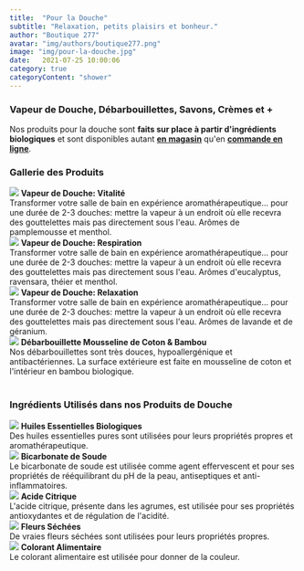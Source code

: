 ```yaml
---
title:  "Pour la Douche"
subtitle: "Relaxation, petits plaisirs et bonheur."
author: "Boutique 277"
avatar: "img/authors/boutique277.png"
image: "img/pour-la-douche.jpg"
date:   2021-07-25 10:00:06
category: true
categoryContent: "shower"
---
```


### Vapeur de Douche, Débarbouillettes, Savons, Crèmes et +
Nos produits pour la douche sont <strong>faits sur place à partir d'ingrédients biologiques</strong> et sont disponibles autant <strong><a href="/boutique.html#directions"><i class="fa fa-home fa-1x"></i> <u>en magasin</u></a></strong> qu'en <strong><a href="http://enligne.boutique277.com"><i class="fa fa-shopping-cart fa-1x"></i> <u>commande en ligne</u></a></strong>.

### Gallerie des Produits
<img class="post-image-product" src="/img/products/showersteamers/vitalite.jpg">
<strong>Vapeur de Douche: Vitalité</strong><br />
Transformer votre salle de bain en expérience aromathérapeutique... pour une durée de 2-3 douches: mettre la vapeur à un endroit où elle recevra des gouttelettes mais pas directement sous l'eau. Arômes de pamplemousse et menthol.
<div class="post-image-clear"></div>

<img class="post-image-product" src="/img/products/showersteamers/respiration.jpg">
<strong>Vapeur de Douche: Respiration</strong><br />
Transformer votre salle de bain en expérience aromathérapeutique... pour une durée de 2-3 douches: mettre la vapeur à un endroit où elle recevra des gouttelettes mais pas directement sous l'eau. Arômes d'eucalyptus, ravensara, théier et menthol.
<div class="post-image-clear"></div>

<img class="post-image-product" src="/img/products/showersteamers/relaxation.jpg">
<strong>Vapeur de Douche: Relaxation</strong><br />
Transformer votre salle de bain en expérience aromathérapeutique... pour une durée de 2-3 douches: mettre la vapeur à un endroit où elle recevra des gouttelettes mais pas directement sous l'eau. Arômes de lavande et de géranium.
<div class="post-image-clear"></div>

<img class="post-image-product" src="/img/products/washcloths/debarbouillette-vignesoranges.jpg">
<strong>Débarbouillette Mousseline de Coton & Bambou</strong><br />
Nos débarbouillettes sont très douces, hypoallergénique et antibactériennes. La surface extérieure est faite en mousseline de coton et l'intérieur en bambou biologique.
<div class="post-image-clear"></div>
<br />

### Ingrédients Utilisés dans nos Produits de Douche
<img class="post-image" src="/img/ingredients/essentialoils.jpg">
<strong>Huiles Essentielles Biologiques</strong><br />
Des huiles essentielles pures sont utilisées pour leurs propriétés propres et aromathérapeutique.
<div class="post-image-clear"></div>

<img class="post-image" src="/img/ingredients/bakingsoda.jpg">
<strong>Bicarbonate de Soude</strong><br />
Le bicarbonate de soude est utilisée comme agent effervescent et pour ses propriétés de rééquilibrant du pH de la peau, antiseptiques et anti-inflammatoires.
<div class="post-image-clear"></div>

<img class="post-image" src="/img/ingredients/citricacid.jpg">
<strong>Acide Citrique</strong><br />
L'acide citrique, présente dans les agrumes, est utilisée pour ses propriétés antioxydantes et de régulation de l'acidité.
<div class="post-image-clear"></div>

<img class="post-image" src="/img/ingredients/driedroses.jpg">
<strong>Fleurs Séchées</strong><br />
De vraies fleurs séchées sont utilisées pour leurs propriétés propres.
<div class="post-image-clear"></div>

<img class="post-image" src="/img/ingredients/foodcoloring.jpg">
<strong>Colorant Alimentaire</strong><br />
Le colorant alimentaire est utilisée pour donner de la couleur.
<div class="post-image-clear"></div>